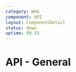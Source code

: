 ```yaml
---
category: Web
component: API
layout: ComponentDetail
status: down
uptime: 99.33
---
```


# API - General